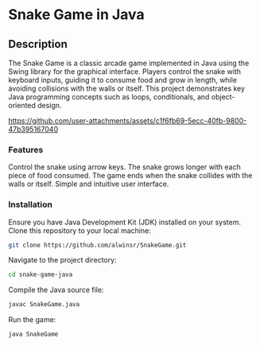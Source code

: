 # Snake Game in Java
## Description
The Snake Game is a classic arcade game implemented in Java using the Swing library for the graphical interface. Players control the snake with keyboard inputs, guiding it to consume food and grow in length, while avoiding collisions with the walls or itself. This project demonstrates key Java programming concepts such as loops, conditionals, and object-oriented design.


https://github.com/user-attachments/assets/c1f6fb69-5ecc-40fb-9800-47b395167040

### Features
Control the snake using arrow keys.
The snake grows longer with each piece of food consumed.
The game ends when the snake collides with the walls or itself.
Simple and intuitive user interface.

### Installation
Ensure you have Java Development Kit (JDK) installed on your system.
Clone this repository to your local machine:

``` bash
git clone https://github.com/alwinsr/SnakeGame.git
```
Navigate to the project directory:

```bash
cd snake-game-java
```

Compile the Java source file:
```bash
javac SnakeGame.java
```

Run the game:
```bash
java SnakeGame
```
